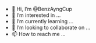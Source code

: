 - 👋 Hi, I’m @BenzAyngCup
- 👀 I’m interested in ...
- 🌱 I’m currently learning ...
- 💞️ I’m looking to collaborate on ...
- 📫 How to reach me ...

<!---
BenzAyngCup/BenzAyngCup is a ✨ special ✨ repository because its `README.md` (this file) appears on your GitHub profile.
You can click the Preview link to take a look at your changes.
--->

